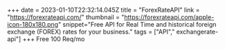 +++
date = 2023-01-10T22:32:14.045Z
title = "ForexRateAPI"
link = "https://forexrateapi.com/"
thumbnail = "https://forexrateapi.com/apple-icon-180x180.png"
snippet="Free API for Real Time and historical foreign exchange (FOREX) rates for your business."
tags = ["API"," exchangerate-api"]
+++
Free 100 Req/mo
